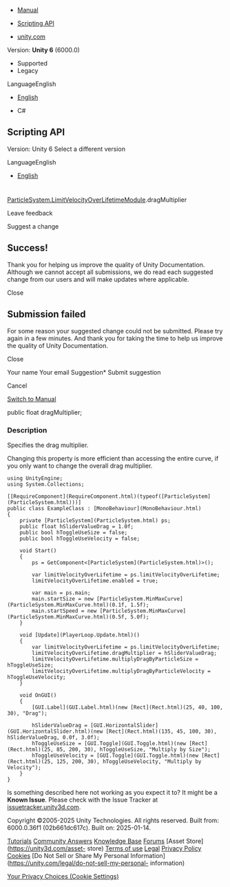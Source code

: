 [ ]()

  * [Manual](../Manual/index.html)
  * [Scripting API](../ScriptReference/index.html)

  * [unity.com](https://unity.com/)

Version: **Unity 6** (6000.0)

  * Supported
  * Legacy

LanguageEnglish

  * [English]()

  * C#

[ ](https://docs.unity3d.com)

## Scripting API

Version: Unity 6 Select a different version

LanguageEnglish

  * [English]()

#
[ParticleSystem.LimitVelocityOverLifetimeModule](ParticleSystem.LimitVelocityOverLifetimeModule.html).dragMultiplier

Leave feedback

Suggest a change

## Success!

Thank you for helping us improve the quality of Unity Documentation. Although
we cannot accept all submissions, we do read each suggested change from our
users and will make updates where applicable.

Close

## Submission failed

For some reason your suggested change could not be submitted. Please <a>try
again</a> in a few minutes. And thank you for taking the time to help us
improve the quality of Unity Documentation.

Close

Your name Your email Suggestion* Submit suggestion

Cancel

[Switch to Manual](../Manual/class-ParticleSystem.html "Go to ParticleSystem
Component in the Manual")

public float dragMultiplier;

### Description

Specifies the drag multiplier.

Changing this property is more efficient than accessing the entire curve, if
you only want to change the overall drag multiplier.

    
    
    using UnityEngine;
    using System.Collections;  
      
    [[RequireComponent](RequireComponent.html)(typeof([ParticleSystem](ParticleSystem.html)))]
    public class ExampleClass : [MonoBehaviour](MonoBehaviour.html)
    {
        private [ParticleSystem](ParticleSystem.html) ps;
        public float hSliderValueDrag = 1.0f;
        public bool hToggleUseSize = false;
        public bool hToggleUseVelocity = false;  
      
        void Start()
        {
            ps = GetComponent<[ParticleSystem](ParticleSystem.html)>();  
      
            var limitVelocityOverLifetime = ps.limitVelocityOverLifetime;
            limitVelocityOverLifetime.enabled = true;  
      
            var main = ps.main;
            main.startSize = new [ParticleSystem.MinMaxCurve](ParticleSystem.MinMaxCurve.html)(0.1f, 1.5f);
            main.startSpeed = new [ParticleSystem.MinMaxCurve](ParticleSystem.MinMaxCurve.html)(0.5f, 5.0f);
        }  
      
        void [Update](PlayerLoop.Update.html)()
        {
            var limitVelocityOverLifetime = ps.limitVelocityOverLifetime;
            limitVelocityOverLifetime.dragMultiplier = hSliderValueDrag;
            limitVelocityOverLifetime.multiplyDragByParticleSize = hToggleUseSize;
            limitVelocityOverLifetime.multiplyDragByParticleVelocity = hToggleUseVelocity;
        }  
      
        void OnGUI()
        {
            [GUI.Label](GUI.Label.html)(new [Rect](Rect.html)(25, 40, 100, 30), "Drag");  
      
            hSliderValueDrag = [GUI.HorizontalSlider](GUI.HorizontalSlider.html)(new [Rect](Rect.html)(135, 45, 100, 30), hSliderValueDrag, 0.0f, 3.0f);
            hToggleUseSize = [GUI.Toggle](GUI.Toggle.html)(new [Rect](Rect.html)(25, 85, 200, 30), hToggleUseSize, "Multiply by Size");
            hToggleUseVelocity = [GUI.Toggle](GUI.Toggle.html)(new [Rect](Rect.html)(25, 125, 200, 30), hToggleUseVelocity, "Multiply by Velocity");
        }
    }
    

Is something described here not working as you expect it to? It might be a
**Known Issue**. Please check with the Issue Tracker at
[issuetracker.unity3d.com](https://issuetracker.unity3d.com).

Copyright ©2005-2025 Unity Technologies. All rights reserved. Built from:
6000.0.36f1 (02b661dc617c). Built on: 2025-01-14.

[Tutorials](https://unity3d.com/learn) [Community
Answers](https://answers.unity3d.com) [Knowledge
Base](https://support.unity3d.com/hc/en-us)
[Forums](https://forum.unity3d.com) [Asset Store](https://unity3d.com/asset-
store) [Terms of use](https://docs.unity3d.com/Manual/TermsOfUse.html)
[Legal](https://unity.com/legal) [Privacy
Policy](https://unity.com/legal/privacy-policy)
[Cookies](https://unity.com/legal/cookie-policy) [Do Not Sell or Share My
Personal Information](https://unity.com/legal/do-not-sell-my-personal-
information)

[Your Privacy Choices (Cookie Settings)](javascript:void\(0\);)

